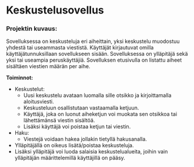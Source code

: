 # Keskustelusovellus

### Projektin kuvaus: 
Sovelluksessa on keskusteluja eri aiheittain, yksi keskustelu muodostuu yhdestä tai useammasta viestistä. 
Käyttäjät kirjautuvat omilla käyttäjätunnuksillaan sovellukseen sisään. Sovelluksessa on ylläpitäjä sekä yksi tai useampia peruskäyttäjiä. Sovelluksen etusivulla on listattu aiheet sisältäen viestien määrän per aihe. 

**Toiminnot:**
  - Keskustelut:
    - Uusi keskustelu avataan luomalla sille otsikko ja kirjoittamalla aloitusviesti. 
    - Keskusteluun osallistutaan vastaamalla ketjuun. 
    - Käyttäjä, joka on luonut aiheketjun voi muokata sen otsikkoa tai lähettämänsä viestin sisältöä.
    - Lisäksi käyttäjä voi poistaa ketjun tai viestin. 
  - Haku: 
    - Viestejä voidaan hakea jollakin tietyllä hakusanalla.
  - Ylläpitäjällä on oikeus lisätä/poistaa keskusteluja.  
  - Lisäksi ylläpitäjä voi luoda salaisia keskustelualueita, joihin vain ylläpitäjän määrittelemillä käyttäjillä on pääsy.
